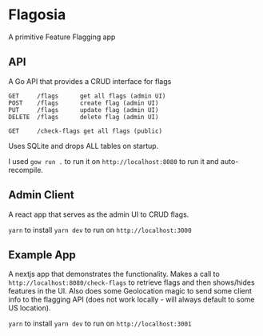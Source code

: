 # Flagosia

A primitive Feature Flagging app

## API

A Go API that provides a CRUD interface for flags

```
GET     /flags      get all flags (admin UI)
POST    /flags      create flag (admin UI)
PUT     /flags      update flag (admin UI)
DELETE  /flags      delete flag (admin UI)

GET     /check-flags get all flags (public)
```

Uses SQLite and drops ALL tables on startup.

I used `gow run .` to run it on `http://localhost:8080` to run it and auto-recompile.

## Admin Client

A react app that serves as the admin UI to CRUD flags.

`yarn` to install `yarn dev` to run on `http://localhost:3000`

## Example App

A nextjs app that demonstrates the functionality. Makes a call to `http://localhost:8080/check-flags` to retrieve flags and then shows/hides features in the UI. Also does some Geolocation magic to send some client info to the flagging API (does not work locally - will always default to some US location).

`yarn` to install `yarn dev` to run on `http://localhost:3001`
